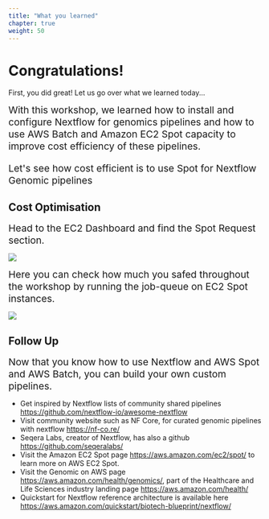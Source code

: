 ```yaml
---
title: "What you learned"
chapter: true
weight: 50
---
```


# Congratulations!

First, you did great! Let us go over what we learned today...

<div style="text-align:left;font-size: 1.2rem">
With this workshop, we learned how to install and configure Nextflow for genomics pipelines and how to use AWS Batch and Amazon EC2 Spot capacity to improve cost efficiency of these pipelines.<br>

Let's see how cost efficient is to use Spot for Nextflow Genomic pipelines 
</div>


## Cost Optimisation

<div style="text-align:left;font-size: 1.2rem">
Head to the EC2 Dashboard and find the Spot Request section.
</div>

![](/images/nextflow-on-aws-batch/learnings/ec2_spot_req.png)

<div style="text-align:left;font-size: 1.2rem">
Here you can check how much you safed throughout the workshop by running the job-queue on EC2 Spot instances.
</div>

![](/images/nextflow-on-aws-batch/learnings/savings_summary.png)

## Follow Up

<div style="text-align:left;font-size: 1.2rem">
Now that you know how to use Nextflow and AWS Spot and AWS Batch, you can build your own custom pipelines.  
</div> 

 - Get inspired by Nextflow lists of community shared pipelines https://github.com/nextflow-io/awesome-nextflow
 - Visit community website such as NF Core, for curated genomic pipelines with nextflow https://nf-co.re/ 
 - Seqera Labs, creator of Nextflow, has also a github https://github.com/seqeralabs/ 
 - Visit the Amazon EC2 Spot page https://aws.amazon.com/ec2/spot/ to learn more on AWS EC2 Spot.
 - Visit the Genomic on AWS page https://aws.amazon.com/health/genomics/, part of the Healthcare and Life Sciences industry landing page https://aws.amazon.com/health/
 -  Quickstart for Nextflow reference architecture is available here https://aws.amazon.com/quickstart/biotech-blueprint/nextflow/ 


